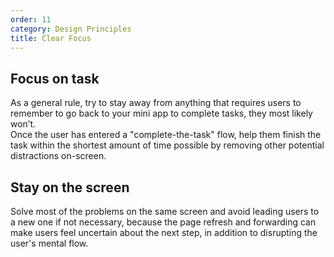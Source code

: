 ```yaml
---
order: 11
category: Design Principles
title: Clear Focus
---
```


## Focus on task
As a general rule, try to stay away from anything that requires users to remember to go back to your mini app to complete tasks, they most likely won’t.<br/>
Once the user has entered a "complete-the-task" flow, help them finish the task within the shortest amount of time possible by removing other potential distractions on-screen. 

## Stay on the screen
Solve most of the problems on the same screen and avoid leading users to a new one if not necessary, because the page refresh and forwarding can make users feel uncertain about the next step, in addition to disrupting the user's mental flow.

